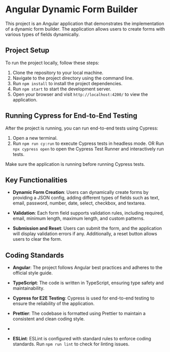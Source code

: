 # Angular Dynamic Form Builder

This project is an Angular application that demonstrates the implementation of a dynamic form builder. The application allows users to create forms with various types of fields dynamically.

## Project Setup

To run the project locally, follow these steps:

1. Clone the repository to your local machine.
2. Navigate to the project directory using the command line.
3. Run `npm install` to install the project dependencies.
4. Run `npm start` to start the development server.
5. Open your browser and visit `http://localhost:4200/` to view the application.

## Running Cypress for End-to-End Testing

After the project is running, you can run end-to-end tests using Cypress:

1. Open a new terminal.
2. Run `npm run cy:run` to execute Cypress tests in headless mode.
   OR
   Run `npx cypress open` to open the Cypress Test Runner and interactively run tests.

Make sure the application is running before running Cypress tests.

## Key Functionalities

- **Dynamic Form Creation**: Users can dynamically create forms by providing a JSON config, adding different types of fields such as text, email, password, number, date, select, checkbox, and textarea.

- **Validation**: Each form field supports validation rules, including required, email, minimum length, maximum length, and custom patterns.

- **Submission and Reset**: Users can submit the form, and the application will display validation errors if any. Additionally, a reset button allows users to clear the form.

## Coding Standards

- **Angular**: The project follows Angular best practices and adheres to the official style guide.

- **TypeScript**: The code is written in TypeScript, ensuring type safety and maintainability.

- **Cypress for E2E Testing**: Cypress is used for end-to-end testing to ensure the reliability of the application.

- **Prettier**: The codebase is formatted using Prettier to maintain a consistent and clean coding style.
-
- **ESLint**: ESLint is configured with standard rules to enforce coding standards. Run `npm run lint` to check for linting issues.
